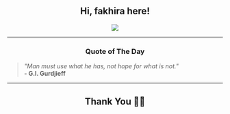 <h2 align="center"> Hi, fakhira here!</h2>

<p align="center">
<a href="https://github.com/fakhiralkda" alt="github streak"><img src="https://dvst-streak.herokuapp.com/?user=fakhiralkda&theme=tokyonight&fire=DD472C"></a>
</p>

<hr>
<h3 align="center">Quote of The Day</h3>
<p align="center">
<blockquote>
<i>"Man must use what he has, not hope for what is not."</i>
<br>
<b>- G.I. Gurdjieff</b>
</blockquote>
</p>


<hr>
<h2 align="center">Thank You 🙏🏼</h2>
